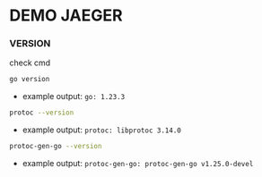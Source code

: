 # DEMO JAEGER

### VERSION
check cmd

```bash
go version
```
- example output: 
``go: 1.23.3``

```bash
protoc --version
```
- example output: 
``protoc: libprotoc 3.14.0``

```bash
protoc-gen-go --version
```
- example output: 
``protoc-gen-go: protoc-gen-go v1.25.0-devel ``
